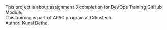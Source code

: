 This project is about assignment 3 completion for DevOps Training GitHub Module.<br />
This training is part of APAC program at Citiustech.<br />
Author: Kunal Dethe
